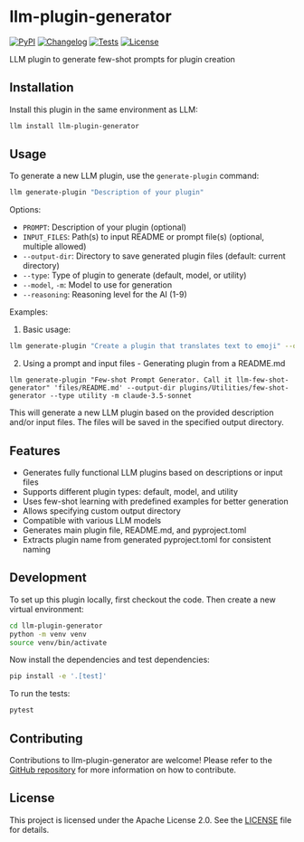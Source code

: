 # llm-plugin-generator

[![PyPI](https://img.shields.io/pypi/v/llm-plugin-generator.svg)](https://pypi.org/project/llm-plugin-generator/)
[![Changelog](https://img.shields.io/github/v/release/irthomasthomas/llm-plugin-generator?include_prereleases&label=changelog)](https://github.com/irthomasthomas/llm-plugin-generator/releases)
[![Tests](https://github.com/irthomasthomas/llm-plugin-generator/workflows/Test/badge.svg)](https://github.com/irthomasthomas/llm-plugin-generator/actions?query=workflow%3ATest)
[![License](https://img.shields.io/badge/license-Apache%202.0-blue.svg)](https://github.com/irthomasthomas/llm-plugin-generator/blob/main/LICENSE)

LLM plugin to generate few-shot prompts for plugin creation

## Installation

Install this plugin in the same environment as LLM:

```bash
llm install llm-plugin-generator
```

## Usage

To generate a new LLM plugin, use the `generate-plugin` command:

```bash
llm generate-plugin "Description of your plugin"
```

Options:

- `PROMPT`: Description of your plugin (optional)
- `INPUT_FILES`: Path(s) to input README or prompt file(s) (optional, multiple allowed)
- `--output-dir`: Directory to save generated plugin files (default: current directory)
- `--type`: Type of plugin to generate (default, model, or utility)
- `--model`, `-m`: Model to use for generation
- `--reasoning`: Reasoning level for the AI (1-9)

Examples:

1. Basic usage:
```bash
llm generate-plugin "Create a plugin that translates text to emoji" --output-dir ./my-new-plugin --type utility --model gpt-4
```

2. Using a prompt and input files - Generating plugin from a README.md
```
llm generate-plugin "Few-shot Prompt Generator. Call it llm-few-shot-generator" 'files/README.md' --output-dir plugins/Utilities/few-shot-generator --type utility -m claude-3.5-sonnet
```

This will generate a new LLM plugin based on the provided description and/or input files. The files will be saved in the specified output directory.

## Features

- Generates fully functional LLM plugins based on descriptions or input files
- Supports different plugin types: default, model, and utility
- Uses few-shot learning with predefined examples for better generation
- Allows specifying custom output directory
- Compatible with various LLM models
- Generates main plugin file, README.md, and pyproject.toml
- Extracts plugin name from generated pyproject.toml for consistent naming

## Development

To set up this plugin locally, first checkout the code. Then create a new virtual environment:

```bash
cd llm-plugin-generator
python -m venv venv
source venv/bin/activate
```

Now install the dependencies and test dependencies:

```bash
pip install -e '.[test]'
```

To run the tests:

```bash
pytest
```

## Contributing

Contributions to llm-plugin-generator are welcome! Please refer to the [GitHub repository](https://github.com/irthomasthomas/llm-plugin-generator) for more information on how to contribute.

## License

This project is licensed under the Apache License 2.0. See the [LICENSE](LICENSE) file for details.

